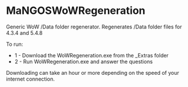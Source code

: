 MaNGOSWoWRegeneration
=======================

Generic WoW /Data folder regenerator. Regenerates /Data folder files for 4.3.4 and 5.4.8

To run:
+ 1 - Download the WoWRegeneration.exe from the _Extras folder
+ 2 - Run WoWRegeneration.exe and answer the questions

Downloading can take an hour or more depending on the speed of your internet connection.